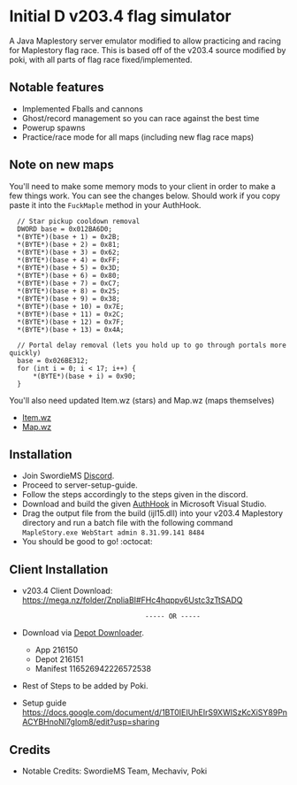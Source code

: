 # Initial D v203.4 flag simulator

A Java Maplestory server emulator modified to allow practicing and racing for Maplestory flag race. This is based off of the v203.4 source modified by poki, with all parts of flag race fixed/implemented. 

## Notable features
 - Implemented Fballs and cannons
 - Ghost/record management so you can race against the best time
 - Powerup spawns
 - Practice/race mode for all maps (including new flag race maps)

## Note on new maps
You'll need to make some memory mods to your client in order to make a few things work. You can see the changes below. Should work if you copy paste it into the ```FuckMaple``` method in your AuthHook.
```
  // Star pickup cooldown removal
  DWORD base = 0x012BA6D0;
  *(BYTE*)(base + 1) = 0x2B;
  *(BYTE*)(base + 2) = 0x81;
  *(BYTE*)(base + 3) = 0x62;
  *(BYTE*)(base + 4) = 0xFF;
  *(BYTE*)(base + 5) = 0x3D;
  *(BYTE*)(base + 6) = 0x80;
  *(BYTE*)(base + 7) = 0xC7;
  *(BYTE*)(base + 8) = 0x25;
  *(BYTE*)(base + 9) = 0x38;
  *(BYTE*)(base + 10) = 0x7E;
  *(BYTE*)(base + 11) = 0x2C;
  *(BYTE*)(base + 12) = 0x7F;
  *(BYTE*)(base + 13) = 0x4A;

  // Portal delay removal (lets you hold up to go through portals more quickly)
  base = 0x026BE312;
  for (int i = 0; i < 17; i++) {
      *(BYTE*)(base + i) = 0x90;
  }
```

You'll also need updated Item.wz (stars) and Map.wz (maps themselves)
 - [Item.wz](https://mega.nz/file/5aYR3STR#-DuwkNqBWRxQ6sCMXACOccoud5AXMz_VjUG90iLAh0M)
 - [Map.wz](https://mega.nz/file/dHQzxIKa#7--SO6RiGBwLab5vtBVybGJcrdU7v1VGwOgNCLoGHwo)
 
## Installation
- Join SwordieMS [Discord](https://discord.gg/qzjWZP7hc5).
- Proceed to server-setup-guide.
- Follow the steps accordingly to the steps given in the discord.
- Download and build the given [AuthHook](https://github.com/pokiuwu/AuthHook-v203.4) in Microsoft Visual Studio.
- Drag the output file from the build (ijl15.dll) into your v203.4 Maplestory directory and run a batch file with the following command `MapleStory.exe WebStart admin 8.31.99.141 8484`
- You should be good to go! :octocat:

## Client Installation

- v203.4 Client Download: https://mega.nz/folder/ZnpliaBI#FHc4hqppv6Ustc3zTtSADQ

                                     ----- OR -----

- Download via [Depot Downloader](https://github.com/SteamRE/DepotDownloader).
  - App 216150 
  - Depot 216151 
  - Manifest 116526942226572538 
- Rest of Steps to be added by Poki.


- Setup guide https://docs.google.com/document/d/1BT0IEIUhEIrS9XWISzKcXiSY89PnACYBHnoNI7gIom8/edit?usp=sharing

## Credits
- Notable Credits: SwordieMS Team, Mechaviv, Poki

